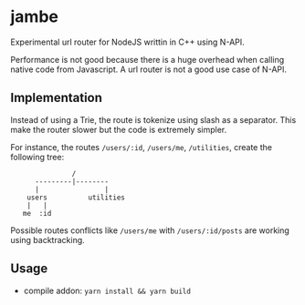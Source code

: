 # jambe

Experimental url router for NodeJS writtin in C++ using N-API.

Performance is not good because there is a huge overhead when calling native code from Javascript.
A url router is not a good use case of N-API.

## Implementation

Instead of using a Trie, the route is tokenize using slash
as a separator. This make the router slower but the code
is extremely simpler.

For instance, the routes `/users/:id`, `/users/me`, `/utilities`, create the following tree:

                   /    
          ---------|--------
          |                |
        users          utilities
        |   |
       me  :id
       
Possible routes conflicts like `/users/me` with `/users/:id/posts`
are working using backtracking.

## Usage

- compile addon: `yarn install && yarn build`
